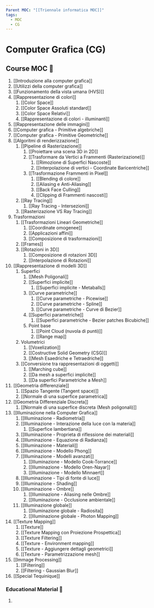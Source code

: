 ```yaml
---
Parent MOC: "[[Triennale informatica MOC]]"
tags:
  - MOC
  - CG
---
```

# Computer Grafica (CG)

## Course MOC  📒
1. [[Introduzione alla computer grafica]]
2. [[Utilizzi della computer grafica]]
3. [[Funzionamento della vista umana (HVS)]]
4. [[Rappresentazione di colori]]
	1. [[Color Space]]
	2. [[Color Space Assoluti standard]]
	3. [[Color Space Relativi]]
	4. [[Rappresentazione di colori - illuminanti]]
5. [[Rappresentazione delle immagini]]
6. [[Computer grafica - Primitive algebriche]]
7. [[Computer grafica - Primitive Geometriche]]
8. [[Algoritmi di renderizzazione]]
	1. [[Pipeline di Rasterizazione]]
		1.  [[Proiettare una scena 3D in 2D]]
		2. [[Trasformare da Vertici a Frammenti (Rasterizazione)]]
			1. [[Rimozione di Superfici Nascoste]]
			2. [[Interpolazione di vertici - Coordinate Baricentriche]]
		3. [[Trasformazione Frammenti in Pixel]]
			1. [[Blending di colore]]
			2. [[Aliasing e Anti-Aliasing]]
			3. [[Back Face Culling]]
			4. [[Clipping di Frammenti nascosti]]
	2. [[Ray Tracing]]
		1. [[Ray Tracing - Intersezioni]]
	3. [[Rasterizazione VS Ray Tracing]]
9. Trasformazioni
	1. [[Trasformazioni Lineari Geometriche]]
		1. [[Coordinate omogenee]]
		2. [[Applicazioni affini]]
		3. [[Composizione di trasformazioni]]
	2. [[Frames]]
	3. [[Rotazioni in 3D]]
		1. [[Composizione di rotazioni 3D]]
		2. [[Interpolazione di Rotazioni]]
10. [[Rappresentazione di modelli 3D]]
	1. Superfici
		1. [[Mesh Poligonali]]
		2. [[Superfici implicite]]
			1. [[Superfici implicite - Metaballs]]
		3. [[Curve parametriche]]
			1. [[Curve parametriche - Picewise]]
			2. [[Curve parametriche - Spline]]
			3. [[Curve parametriche - Curve di Bezier]]
		4. [[Superfici parametriche]]
			1. [[Superfici parametriche - Bezier patches Bicubiche]]
		5. Point base
			1. [[Point Cloud (nuvola di punti)]]
			2. [[Range map]]
	2. Volumetrici
		1. [[Voxelization]]
		2. [[Costructive Solid Geometry (CSG)]]
		3. [[Mesh Esaedriche e Tetraedriche]]
	3. [[Conversione tra rappresentazioni di oggetti]]
		1. [[Marching cube]]
		2. [[Da mesh a superfici implicite]]
		3. [[Da superfici Parametriche a Mesh]]
11. [[Geometria differenziale]]
	1. [[Spazio Tangente (Tangent space)]]
	2. [[Normale di una superfice parametrica]]
12. [[Geometria Differenziale Discreta]]
	1. [[Normale di una superfice discreta (Mesh poligonali)]]
13. [[Illuminazione nella Computer Grafica]]
	1. [[Illuminazione - Radiometria]]
	2. [[Illuminazione - Interazione della luce con la materia]]
		1. [[Superfice lambertiana]]
	3. [[Illuminazione - Proprieta di riflessione dei materiali]]
	4. [[Illuminazione - Equazione di Radianza]]
	5. [[Illuminazione - Materiali]]
	6. [[Illuminazione - Modello Phong]]
	7. [[Illuminazione - Modelli avanzati]]
		1. [[Illuminazione - Modello Cook-Torrance]]
		2. [[Illuminazione - Modello Oren-Nayar]]
		3. [[Illuminazione - Modello Minnaert]]
	8. [[Illuminazione - Tipi di fonte di luce]]
	9. [[Illuminazione - Shading]]
	10. [[Illuminazione - Ombre]]
		1. [[Illuminazione - Aliasing nelle Ombre]]
		2. [[Illuminazione - Occlusione ambientale]]
	11. [[Illuminazione globale]]
		1. [[Illuminazione globale - Radiosita]]
		2. [[Illuminazione globale - Photon Mapping]]
14. [[Texture Mapping]]
	1. [[Texture]]
	2. [[Texture Mapping con Proiezione Prospettica]]
	3. [[Texture Filtering]]
	4. [[Texture - Environment mapping]]
	5. [[Texture - Aggiungere dettagli geometrici]]
	6. [[Texture - Parametrizzazione mesh]]
15. [[Immage Processing]]
	1. [[Filtering]]
	2. [[Filtering - Gaussian Blur]]
16. [[Special Tequinique]]

### Educational Material 🧱
1. 

